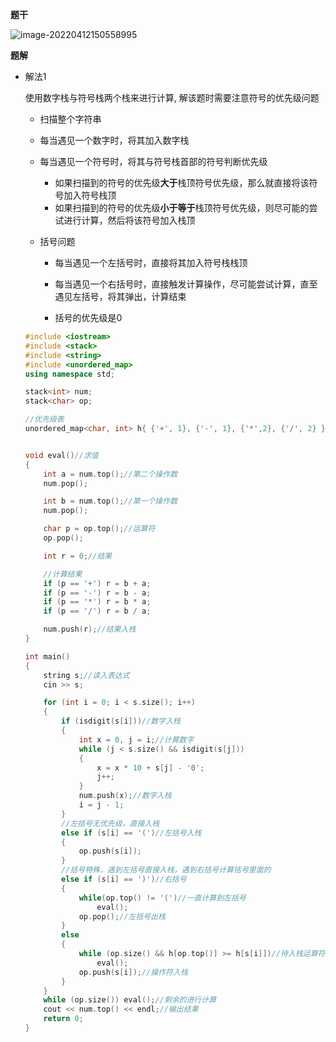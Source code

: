 **题干**

![image-20220412150558995](https://cdn.jsdelivr.net/gh/liver0377/images@main/img/image-20220412150558995.png)





**题解**

- 解法1

  使用数字栈与符号栈两个栈来进行计算, 解该题时需要注意符号的优先级问题

  - 扫描整个字符串

  - 每当遇见一个数字时，将其加入数字栈

  - 每当遇见一个符号时，将其与符号栈首部的符号判断优先级

    - 如果扫描到的符号的优先级**大于**栈顶符号优先级，那么就直接将该符号加入符号栈顶
    - 如果扫描到的符号的优先级**小于等于**栈顶符号优先级，则尽可能的尝试进行计算，然后将该符号加入栈顶

  - 括号问题

    - 每当遇见一个左括号时，直接将其加入符号栈栈顶
    - 每当遇见一个右括号时，直接触发计算操作，尽可能尝试计算，直至遇见左括号，将其弹出，计算结束

    - 括号的优先级是0

  ```cpp
  #include <iostream>
  #include <stack>
  #include <string>
  #include <unordered_map>
  using namespace std;
  
  stack<int> num;
  stack<char> op;
  
  //优先级表
  unordered_map<char, int> h{ {'+', 1}, {'-', 1}, {'*',2}, {'/', 2} };
  
  
  void eval()//求值
  {
      int a = num.top();//第二个操作数
      num.pop();
  
      int b = num.top();//第一个操作数
      num.pop();
  
      char p = op.top();//运算符
      op.pop();
  
      int r = 0;//结果 
  
      //计算结果
      if (p == '+') r = b + a;
      if (p == '-') r = b - a;
      if (p == '*') r = b * a;
      if (p == '/') r = b / a;
  
      num.push(r);//结果入栈
  }
  
  int main()
  {
      string s;//读入表达式
      cin >> s;
  
      for (int i = 0; i < s.size(); i++)
      {
          if (isdigit(s[i]))//数字入栈
          {
              int x = 0, j = i;//计算数字
              while (j < s.size() && isdigit(s[j]))
              {
                  x = x * 10 + s[j] - '0';
                  j++;
              }
              num.push(x);//数字入栈
              i = j - 1;
          }
          //左括号无优先级，直接入栈
          else if (s[i] == '(')//左括号入栈
          {
              op.push(s[i]);
          }
          //括号特殊，遇到左括号直接入栈，遇到右括号计算括号里面的
          else if (s[i] == ')')//右括号
          {
              while(op.top() != '(')//一直计算到左括号
                  eval();
              op.pop();//左括号出栈
          }
          else
          {
              while (op.size() && h[op.top()] >= h[s[i]])//待入栈运算符优先级低，则先计算
                  eval();
              op.push(s[i]);//操作符入栈
          }
      }
      while (op.size()) eval();//剩余的进行计算
      cout << num.top() << endl;//输出结果
      return 0;
  }
  ```

  